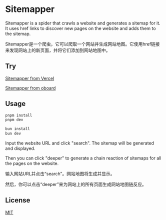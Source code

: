 # Sitemapper

Sitemapper is a spider that crawls a website and generates a sitemap for it. It uses href links to discover new pages on the website and adds them to the sitemap.

Sitemapper是一个爬虫，它可以爬取一个网站并生成网站地图。它使用href链接来发现网站上的新页面，并将它们添加到网站地图中。

## Try

[Sitemapper from Vercel](https://sitemapper.vercel.app/)

[Sitemapper from oboard](https://site.oboard.eu.org/)

## Usage

```sh
pnpm install
pnpm dev

bun install
bun dev
```

Input the website URL and click "search". The sitemap will be generated and displayed.

Then you can click "deeper" to generate a chain reaction of sitemaps for all the pages on the website.

输入网站URL并点击“search”。网站地图将生成并显示。

然后，你可以点击“deeper”来为网站上的所有页面生成网站地图链反应。

## License

[MIT](LICENSE)